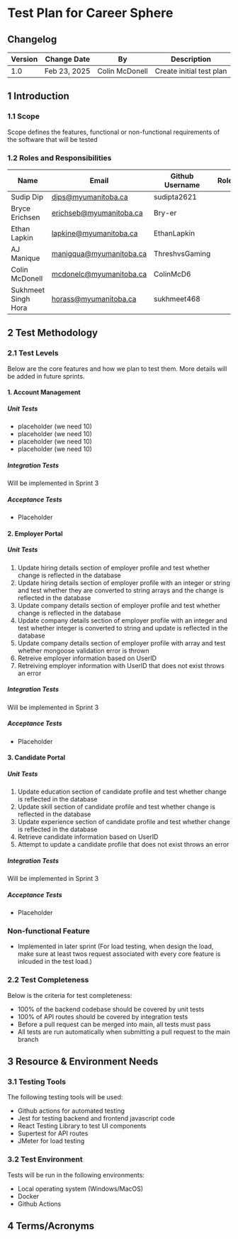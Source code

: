 # Test Plan for Career Sphere
## Changelog
| Version | Change Date | By             | Description              |
|---------|-------------|----------------|--------------------------|
| 1.0     |Feb 23, 2025 | Colin McDonell | Create initial test plan |

## 1 Introduction
### 1.1 Scope
Scope defines the features, functional or non-functional requirements of the software that will be
tested

### 1.2 Roles and Responsibilities
| Name                | Email                   | Github Username | Role |
|---------------------|-------------------------|-----------------|------|
| Sudip Dip           | dips@myumanitoba.ca     | sudipta2621     |      |
| Bryce Erichsen      | erichseb@myumanitoba.ca | Bry-er          |      |
| Ethan Lapkin        | lapkine@myumanitoba.ca  | EthanLapkin     |      |
| AJ Manique          | manigqua@myumanitoba.ca | ThreshvsGaming  |      |
| Colin McDonell      | mcdonelc@myumanitoba.ca | ColinMcD6       |      |
| Sukhmeet Singh Hora | horass@myumanitoba.ca   | sukhmeet468     |      |

## 2 Test Methodology 

### 2.1 Test Levels
Below are the core features and how we plan to test them. More details will be added in future sprints.

#### 1. Account Management
##### Unit Tests
- placeholder (we need 10)
- placeholder (we need 10)
- placeholder (we need 10)
- placeholder (we need 10)

##### Integration Tests
Will be implemented in Sprint 3

##### Acceptance Tests
- Placeholder

#### 2. Employer Portal
##### Unit Tests
1. Update hiring details section of employer profile and test whether change is reflected in the database
2. Update hiring details section of employer profile with an integer or string and test whether they are converted to string arrays and the change is reflected in the database
3. Update company details section of employer profile and test whether change is reflected in the database
4. Update company details section of employer profile with an integer and test whether integer is converted to string and update is reflected in the database
5. Update company details section of employer profile with array and test whether mongoose validation error is thrown
6. Retreive employer information based on UserID
7. Retreiving employer information with UserID that does not exist throws an error

##### Integration Tests
Will be implemented in Sprint 3

##### Acceptance Tests
- Placeholder

#### 3. Candidate Portal
##### Unit Tests
1. Update education section of candidate profile and test whether change is reflected in the database
2. Update skill section of candidate profile and test whether change is reflected in the database
3. Update experience section of candidate profile and test whether change is reflected in the database
4. Retrieve candidate information based on UserID
5. Attempt to update a candidate profile that does not exist throws an error

##### Integration Tests
Will be implemented in Sprint 3

##### Acceptance Tests
- Placeholder

### Non-functional Feature
- Implemented in later sprint (For load testing, when design the load, make sure at least twos request associated with
every core feature is inlcuded in the test load.)

### 2.2 Test Completeness
Below is the criteria for test completeness:
- 100% of the backend codebase should be covered by unit tests
- 100% of API routes should be covered by integration tests
- Before a pull request can be merged into main, all tests must pass
- All tests are run automatically when submitting a pull request to the main branch

## 3 Resource & Environment Needs
### 3.1 Testing Tools
The following testing tools will be used:
- Github actions for automated testing
- Jest for testing backend and frontend javascript code
- React Testing Library to test UI components
- Supertest for API routes
- JMeter for load testing

### 3.2 Test Environment
Tests will be run in the following environments:
- Local operating system (Windows/MacOS)
- Docker
- Github Actions

## 4 Terms/Acronyms